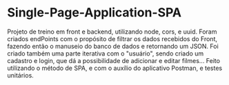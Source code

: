 # Single-Page-Application-SPA
Projeto de treino em front e backend, utilizando node, cors, e uuid. Foram criados endPoints com o propósito de filtrar os dados recebidos do Front, fazendo então o manuseio do banco de dados e retornando um JSON. Foi criado também uma parte iterativa com o "usuário", sendo criado um cadastro e login, que dá a possibilidade de adicionar e editar filmes... Feito utilizando o método de SPA, e com o auxílio do aplicativo Postman, e testes unitários.
